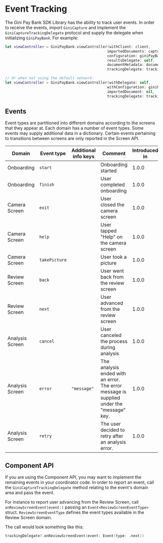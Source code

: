 Event Tracking
=============================

The Gini Pay Bank SDK Library has the ability to track user events. In order to receive the events, import `GiniCapture` and implement the `GiniCaptureTrackingDelegate` protocol and supply the delegate when initializing `GiniPayBank`. For example:

```swift
let viewController = GiniPayBank.viewController(withClient: client,
                                               importedDocuments: captureDocuments,
                                               configuration: giniPayBankConfiguration,
                                               resultsDelegate: self,
                                               documentMetadata: documentMetadata,
                                               trackingDelegate: trackingDelegate)

// Or when not using the default network:
let viewController = GiniPayBank.viewController(withDelegate: self,
                                               withConfiguration: giniPayBankConfiguration,
                                               importedDocument: nil,
                                               trackingDelegate: trackingDelegate)
```

## Events

Event types are partitioned into different domains according to the screens that they appear at. Each domain has a number of event types. Some events may supply additional data in a dictionary. Certain events pertaining to transitions between screens are only reported in the Screen API.

| Domain | Event type | Additional info keys | Comment | Introduced in | Screen API | Compoment API |
| --- | --- | --- | --- | --- | :---: | :---: | 
| Onboarding | `start` || Onboarding started | 1.0.0 | ✅ | ✅ |
| Onboarding | `finish` || User completed onboarding | 1.0.0 | ✅ | ✅ |
| Camera Screen | `exit` || User closed the camera screen | 1.0.0| ✅ | ❌ |
| Camera Screen | `help` || User tapped "Help" on the camera screen | 1.0.0 | ✅ | ❌ |
| Camera Screen | `takePicture` || User took a picture | 1.0.0 | ✅ | ✅ |
| Review Screen | `back` || User went back from the review screen | 1.0.0 | ✅ | ❌ |
| Review Screen | `next` || User advanced from the review screen | 1.0.0 | ✅ | ❌ |
| Analysis Screen | `cancel` || User canceled the process during analysis | 1.0.0 | ✅ | ❌ |
| Analysis Screen | `error` | `"message"` | The analysis ended with an error. The error message is supplied under the "message" key. | 1.0.0 | ✅ | ✅ |
| Analysis Screen | `retry` || The user decided to retry after an analysis error. | 1.0.0 | ✅ | ✅ |

## Component API

If you are using the Component API, you may want to implement the remaining events in your coordinator code. In order to report an event, call the `GiniCaptureTrackingDelegate` method relating to the event's domain area and pass the event. 

For instance to report user advancing from the Review Screen, call `onReviewScreenEvent(event:)` passing an `Event<ReviewScreenEventType>` struct. `ReviewScreenEventType` defines the event types available in the Review Screen domain.

The call would look something like this:

```swift
trackingDelegate?.onReviewScreenEvent(event: Event(type: .next))
```


